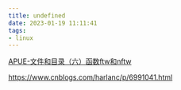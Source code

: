 ```yaml
---
title: undefined
date: 2023-01-19 11:11:41
tags:
- linux
---
```


[APUE-文件和目录（六）函数ftw和nftw](https://www.cnblogs.com/harlanc/p/6991041.html)

https://www.cnblogs.com/harlanc/p/6991041.html

